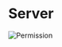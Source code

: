Server
==============
![Permission](https://raw.githubusercontent.com/burton999dev/ComicCafeHelp/master/images/server/Publisher.png)
